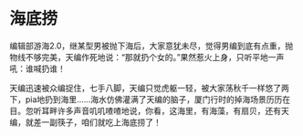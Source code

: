 # 海底捞

编辑部游海2.0，继某型男被抛下海后，大家意犹未尽，觉得男编到底有点重，抛物线不够完美，天编作死地说：“那就扔个女的。”果然惹火上身，只听平地一声吼：谁喊扔谁！ 

天编迅速被众编捉住，七手八脚，天编只觉虎躯一轻，被大家荡秋千一样悠了两下，pia地扔到海里……海水仿佛灌满了天编的脑子，厦门行时的掉海场景历历在目。忽听耳畔许多声音叽叽喳喳地说，你看，这海里，有海藻，有扇贝，还有天编，就差一副筷子，咱们就吃上海底捞了！
